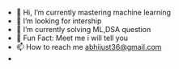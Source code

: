 - 👋 Hi, I’m currently mastering machine learning
- 👀 I’m looking for intership
- 🌱 I’m currently solving ML,DSA question
- 💞️ Fun Fact: Meet me i will tell you
- 📫 How to reach me abhijust36@gmail.com
- 
  

<!---
justcheckit/justcheckit is a ✨ special ✨ repository because its `README.md` (this file) appears on your GitHub profile.
You can click the Preview link to take a look at your changes.
--->
